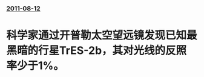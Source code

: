 ### [2011-08-12](/news/2011/08/12/index.md)

##### 
#  科学家通过开普勒太空望远镜发现已知最黑暗的行星TrES-2b，其对光线的反照率少于1%。



